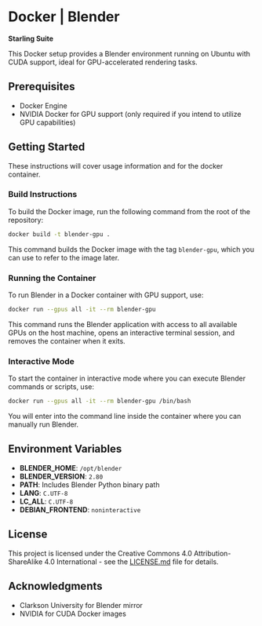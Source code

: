 # Docker | Blender

**Starling Suite**

This Docker setup provides a Blender environment running on Ubuntu with CUDA support, ideal for GPU-accelerated rendering tasks.

## Prerequisites

- Docker Engine
- NVIDIA Docker for GPU support (only required if you intend to utilize GPU capabilities)

## Getting Started

These instructions will cover usage information and for the docker container.

### Build Instructions

To build the Docker image, run the following command from the root of the repository:

```bash
docker build -t blender-gpu .
```

This command builds the Docker image with the tag `blender-gpu`, which you can use to refer to the image later.

### Running the Container

To run Blender in a Docker container with GPU support, use:

```bash
docker run --gpus all -it --rm blender-gpu
```

This command runs the Blender application with access to all available GPUs on the host machine, opens an interactive terminal session, and removes the container when it exits.

### Interactive Mode

To start the container in interactive mode where you can execute Blender commands or scripts, use:

```bash
docker run --gpus all -it --rm blender-gpu /bin/bash
```

You will enter into the command line inside the container where you can manually run Blender.

## Environment Variables

- **BLENDER_HOME**: `/opt/blender`
- **BLENDER_VERSION**: `2.80`
- **PATH**: Includes Blender Python binary path
- **LANG**: `C.UTF-8`
- **LC_ALL**: `C.UTF-8`
- **DEBIAN_FRONTEND**: `noninteractive`

## License

This project is licensed under the Creative Commons 4.0 Attribution-ShareAlike 4.0 International - see the [LICENSE.md](LICENSE.md) file for details.

## Acknowledgments

- Clarkson University for Blender mirror
- NVIDIA for CUDA Docker images

